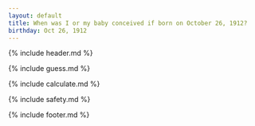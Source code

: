 ```yaml
---
layout: default
title: When was I or my baby conceived if born on October 26, 1912?
birthday: Oct 26, 1912
---
```


{% include header.md %}

{% include guess.md %}

{% include calculate.md %}

{% include safety.md %}

{% include footer.md %}



